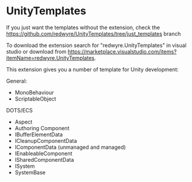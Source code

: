 # UnityTemplates

If you just want the templates without the extension, check the https://github.com/redwyre/UnityTemplates/tree/just_templates branch

To download the extension search for "redwyre.UnityTemplates" in visual studio or download from https://marketplace.visualstudio.com/items?itemName=redwyre.UnityTemplates.

This extension gives you a number of template for Unity development:

General:
* MonoBehaviour
* ScriptableObject

DOTS/ECS
* Aspect
* Authoring Component
* IBufferElementData
* ICleanupComponentData
* IComponentData (unmanaged and managed)
* IEnableableComponent
* ISharedComponentData
* ISystem
* SystemBase
